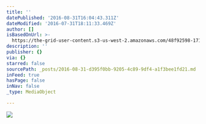 ```yaml
---
title: ''
datePublished: '2016-08-31T16:04:43.311Z'
dateModified: '2016-07-31T18:11:33.469Z'
author: []
isBasedOnUrl: >-
  https://the-grid-user-content.s3-us-west-2.amazonaws.com/48f92598-1713-4236-b6dc-b3e18f9842bc.jpg
description: ''
publisher: {}
via: {}
starred: false
sourcePath: _posts/2016-08-31-d395f0bb-9205-4c89-9df4-a1f3bee1fd21.md
inFeed: true
hasPage: false
inNav: false
_type: MediaObject

---
```

![](https://the-grid-user-content.s3-us-west-2.amazonaws.com/48f92598-1713-4236-b6dc-b3e18f9842bc.jpg)